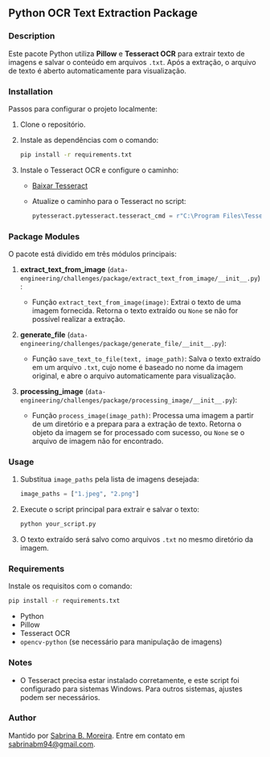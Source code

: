 ## Python OCR Text Extraction Package

### Description

Este pacote Python utiliza **Pillow** e **Tesseract OCR** para extrair texto de imagens e salvar o conteúdo em arquivos `.txt`. Após a extração, o arquivo de texto é aberto automaticamente para visualização.

### Installation

Passos para configurar o projeto localmente:

1. Clone o repositório.
2. Instale as dependências com o comando:

   ```bash
   pip install -r requirements.txt
   ```

3. Instale o Tesseract OCR e configure o caminho:
   - [Baixar Tesseract](https://sourceforge.net/projects/tesseract-ocr-alt/files/)
   - Atualize o caminho para o Tesseract no script:

     ```python
     pytesseract.pytesseract.tesseract_cmd = r"C:\Program Files\Tesseract-OCR\tesseract.exe"
     ```

### Package Modules

O pacote está dividido em três módulos principais:

1. **extract_text_from_image** (`data-engineering/challenges/package/extract_text_from_image/__init__.py`):
   - Função `extract_text_from_image(image)`: Extrai o texto de uma imagem fornecida. Retorna o texto extraído ou `None` se não for possível realizar a extração.

2. **generate_file** (`data-engineering/challenges/package/generate_file/__init__.py`):
   - Função `save_text_to_file(text, image_path)`: Salva o texto extraído em um arquivo `.txt`, cujo nome é baseado no nome da imagem original, e abre o arquivo automaticamente para visualização.

3. **processing_image** (`data-engineering/challenges/package/processing_image/__init__.py`):
   - Função `process_image(image_path)`: Processa uma imagem a partir de um diretório e a prepara para a extração de texto. Retorna o objeto da imagem se for processado com sucesso, ou `None` se o arquivo de imagem não for encontrado.

### Usage

1. Substitua `image_paths` pela lista de imagens desejada:

   ```python
   image_paths = ["1.jpeg", "2.png"]
   ```

2. Execute o script principal para extrair e salvar o texto:

   ```bash
   python your_script.py
   ```

3. O texto extraído será salvo como arquivos `.txt` no mesmo diretório da imagem.

### Requirements

Instale os requisitos com o comando:

```bash
pip install -r requirements.txt
```

- Python
- Pillow
- Tesseract OCR
- `opencv-python` (se necessário para manipulação de imagens)

### Notes

- O Tesseract precisa estar instalado corretamente, e este script foi configurado para sistemas Windows. Para outros sistemas, ajustes podem ser necessários.

### Author

Mantido por [Sabrina B. Moreira](https://github.com/sabrinabm94/about/blob/main/README.md).
Entre em contato em <sabrinabm94@gmail.com>.
